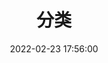 ---
title: 分类
date: 2022-02-23 17:56:00
aside: false
top_img: false
type: "categories"
comments: true
---